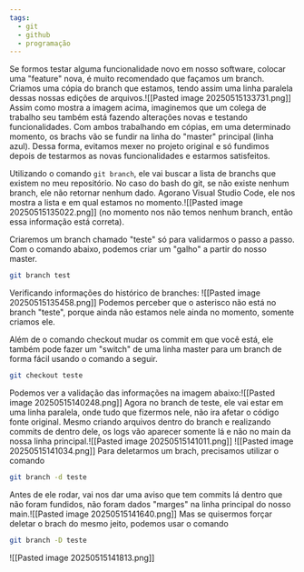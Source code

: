 ```yaml
---
tags:
  - git
  - github
  - programação
---
```

Se formos testar alguma funcionalidade novo em nosso software, colocar uma "feature" nova, é muito recomendado que façamos um branch. Criamos uma cópia do branch que estamos, tendo assim uma linha paralela dessas nossas edições de arquivos.![[Pasted image 20250515133731.png]]
Assim como mostra a imagem acima, imaginemos que um colega de trabalho seu também está fazendo alterações novas e testando funcionalidades. Com ambos trabalhando em cópias, em uma determinado momento, os brachs vão se fundir na linha do "master" principal (linha azul). Dessa forma, evitamos mexer no projeto original e só fundimos depois de testarmos as novas funcionalidades e estarmos satisfeitos.

Utilizando o comando `git branch`, ele vai buscar a lista de branchs que existem no meu repositório.  No caso do bash do git, se não existe nenhum branch, ele não retornar nenhum dado. Agorano Visual Studio Code, ele nos mostra a lista e em qual estamos no momento.![[Pasted image 20250515135022.png]]
(no momento nos não temos nenhum branch, então essa informação está correta).

Criaremos um branch chamado "teste" só para validarmos o passo a passo. Com o comando abaixo, podemos criar um "galho" a partir do nosso master.


```bash
git branch test
```
Verificando informações do histórico de branches:
![[Pasted image 20250515135458.png]]
Podemos perceber que o asterisco não está no branch "teste", porque ainda não estamos nele ainda no momento, somente criamos ele.

Além de o comando checkout mudar os commit em que você está, ele também pode fazer um "switch" de uma linha master para um branch de forma fácil usando o comando a seguir.
```bash
git checkout teste
```
Podemos ver a validação das informações na imagem abaixo:![[Pasted image 20250515140248.png]]
Agora no branch de teste, ele vai estar em uma linha paralela, onde tudo que fizermos nele, não ira afetar o código fonte original. Mesmo criando arquivos dentro do branch e realizando commits de dentro dele, os logs vão aparecer somente lá e não no main da nossa linha principal.![[Pasted image 20250515141011.png]]
![[Pasted image 20250515141034.png]]
Para deletarmos um brach, precisamos utilizar o comando 
```bash
git branch -d teste
```
Antes de ele rodar, vai nos dar uma aviso que tem commits lá dentro que não foram fundidos, não foram dados "marges" na linha principal do nosso main.![[Pasted image 20250515141640.png]]
Mas se quisermos forçar deletar o brach do mesmo jeito, podemos usar o comando
```bash
git branch -D teste
```
![[Pasted image 20250515141813.png]]
